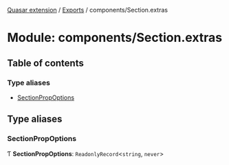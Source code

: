 [Quasar extension](../index.md) / [Exports](../modules.md) / components/Section.extras

# Module: components/Section.extras

## Table of contents

### Type aliases

- [SectionPropOptions](components_Section_extras.md#sectionpropoptions)

## Type aliases

### SectionPropOptions

Ƭ **SectionPropOptions**: `ReadonlyRecord`<`string`, `never`\>
